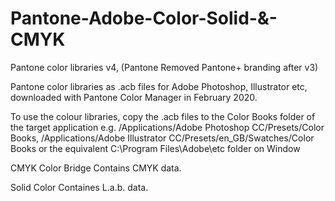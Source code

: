 # Pantone-Adobe-Color-Solid-&-CMYK

Pantone color libraries v4, (Pantone Removed Pantone+ branding after v3)

Pantone color libraries as .acb files for Adobe Photoshop, Illustrator etc, downloaded with Pantone Color Manager in February 2020.

To use the colour libraries, copy the .acb files to the Color Books folder of the target application e.g. /Applications/Adobe Photoshop CC/Presets/Color Books, /Applications/Adobe Illustrator CC/Presets/en_GB/Swatches/Color Books or the equivalent C:\Program Files\Adobe\etc folder on Window

CMYK Color Bridge Contains CMYK data.

Solid Color Containes L.a.b. data.
